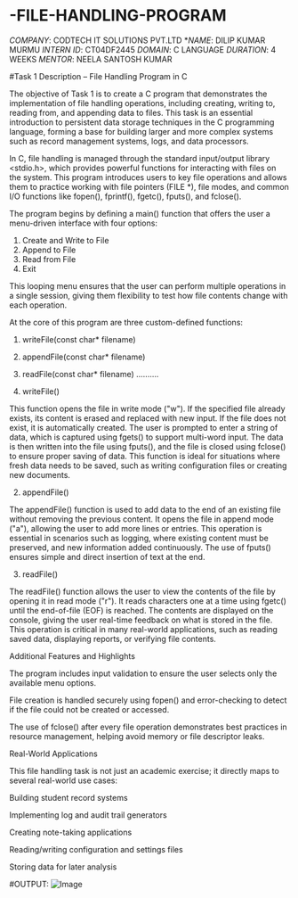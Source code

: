 # -FILE-HANDLING-PROGRAM
*COMPANY*: CODTECH IT SOLUTIONS PVT.LTD
**NAME*: DILIP KUMAR MURMU
*INTERN ID*: CT04DF2445
*DOMAIN*: C LANGUAGE
*DURATION*: 4 WEEKS
*MENTOR*: NEELA SANTOSH KUMAR

#Task 1 Description – File Handling Program in C

The objective of Task 1 is to create a C program that demonstrates the implementation of file handling operations, including creating, writing to, reading from, and appending data to files. This task is an essential introduction to persistent data storage techniques in the C programming language, forming a base for building larger and more complex systems such as record management systems, logs, and data processors.

In C, file handling is managed through the standard input/output library <stdio.h>, which provides powerful functions for interacting with files on the system. This program introduces users to key file operations and allows them to practice working with file pointers (FILE *), file modes, and common I/O functions like fopen(), fprintf(), fgetc(), fputs(), and fclose().

The program begins by defining a main() function that offers the user a menu-driven interface with four options:
1. Create and Write to File
2. Append to File
3. Read from File
4. Exit

This looping menu ensures that the user can perform multiple operations in a single session, giving them flexibility to test how file contents change with each operation.

At the core of this program are three custom-defined functions:

1. writeFile(const char* filename)


2. appendFile(const char* filename)


3. readFile(const char* filename)
..........
1. writeFile()

This function opens the file in write mode ("w"). If the specified file already exists, its content is erased and replaced with new input. If the file does not exist, it is automatically created. The user is prompted to enter a string of data, which is captured using fgets() to support multi-word input. The data is then written into the file using fputs(), and the file is closed using fclose() to ensure proper saving of data. This function is ideal for situations where fresh data needs to be saved, such as writing configuration files or creating new documents.


2. appendFile()

The appendFile() function is used to add data to the end of an existing file without removing the previous content. It opens the file in append mode ("a"), allowing the user to add more lines or entries. This operation is essential in scenarios such as logging, where existing content must be preserved, and new information added continuously. The use of fputs() ensures simple and direct insertion of text at the end.

3. readFile()

The readFile() function allows the user to view the contents of the file by opening it in read mode ("r"). It reads characters one at a time using fgetc() until the end-of-file (EOF) is reached. The contents are displayed on the console, giving the user real-time feedback on what is stored in the file. This operation is critical in many real-world applications, such as reading saved data, displaying reports, or verifying file contents.

Additional Features and Highlights

The program includes input validation to ensure the user selects only the available menu options.

File creation is handled securely using fopen() and error-checking to detect if the file could not be created or accessed.

The use of fclose() after every file operation demonstrates best practices in resource management, helping avoid memory or file descriptor leaks.


Real-World Applications

This file handling task is not just an academic exercise; it directly maps to several real-world use cases:

Building student record systems

Implementing log and audit trail generators

Creating note-taking applications

Reading/writing configuration and settings files

Storing data for later analysis

#OUTPUT: 
![Image](https://github.com/user-attachments/assets/4b3d95b7-2ded-41f8-bb62-2f8cd78a01df)


